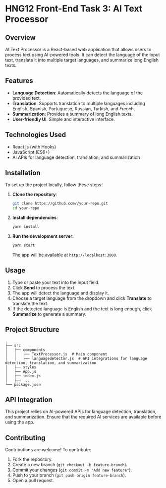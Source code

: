 # HNG12 Front-End Task 3: AI Text Processor

## Overview
AI Text Processor is a React-based web application that allows users to process text using AI-powered tools. It can detect the language of the input text, translate it into multiple target languages, and summarize long English texts.

## Features
- **Language Detection**: Automatically detects the language of the provided text.
- **Translation**: Supports translation to multiple languages including English, Spanish, Portuguese, Russian, Turkish, and French.
- **Summarization**: Provides a summary of long English texts.
- **User-friendly UI**: Simple and interactive interface.

## Technologies Used
- React.js (with Hooks)
- JavaScript (ES6+)
- AI APIs for language detection, translation, and summarization

## Installation
To set up the project locally, follow these steps:

1. **Clone the repository**:
   ```sh
   git clone https://github.com//your-repo.git
   cd your-repo
   ```

2. **Install dependencies**:
   ```sh
   yarn install
   ```

3. **Run the development server**:
   ```sh
   yarn start
   ```
   The app will be available at `http://localhost:3000`.

## Usage
1. Type or paste your text into the input field.
2. Click **Send** to process the text.
3. The app will detect the language and display it.
4. Choose a target language from the dropdown and click **Translate** to translate the text.
5. If the detected language is English and the text is long enough, click **Summarize** to generate a summary.

## Project Structure
```
.
├── src
│   ├── components
│   │   ├── TextProcessor.js  # Main component
│   │   ├── languagedetector.js  # API integrations for language detection, translation, and summarization
│   ├── styles
│   ├── App.js
│   ├── index.js
│   ├── ...
└── package.json
```

## API Integration
This project relies on AI-powered APIs for language detection, translation, and summarization. Ensure that the required AI services are available before using the app.

## Contributing
Contributions are welcome! To contribute:
1. Fork the repository.
2. Create a new branch (`git checkout -b feature-branch`).
3. Commit your changes (`git commit -m "Add new feature"`).
4. Push to your branch (`git push origin feature-branch`).
5. Open a pull request.

